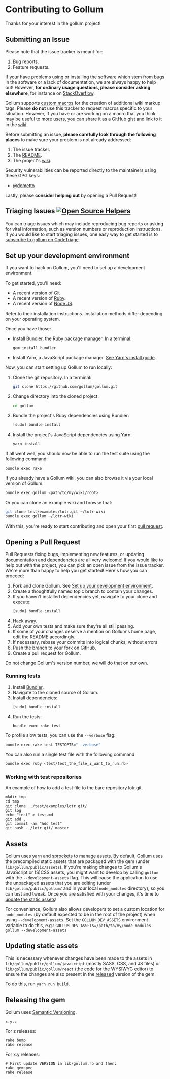 # Contributing to Gollum

Thanks for your interest in the gollum project!

## Submitting an Issue

Please note that the issue tracker is meant for:

1. Bug reports.
2. Feature requests.

If your have problems using or installing the software which stem from bugs in the software or a lack of documentation, we are always happy to help out! However, **for ordinary usage questions, please consider asking elsewhere**, for instance on [StackOverflow](http://stackoverflow.com/questions/tagged/gollum-wiki).

Gollum supports [custom macros](https://github.com/gollum/gollum/wiki#macros) for the creation of additional wiki markup tags. Please **do not** use this tracker to request macros specific to your situation. However, if you have or are working on a macro that you think may be useful to more users, you can share it as a GitHub [gist](https://gist.github.com) and link to it in the [wiki](https://github.com/gollum/gollum/wiki/Custom-macros).

Before submitting an issue, **please carefully look through the following places** to make sure your problem is not already addressed:

1. The issue tracker.
1. The [README](https://github.com/gollum/gollum/blob/master/README.md).
1. The project's [wiki](https://github.com/gollum/gollum/wiki).

Security vulnerabilities can be reported directly to the maintainers using these GPG keys:

* [@dometto](https://keys.openpgp.org/vks/v1/by-fingerprint/02354CC9F820B52CC2791979BB8CCC95FD83B795)

Lastly, please **consider helping out** by opening a Pull Request!

## Triaging Issues [![Open Source Helpers](https://www.codetriage.com/gollum/gollum/badges/users.svg)](https://www.codetriage.com/gollum/gollum)

You can triage issues which may include reproducing bug reports or asking for vital information, such as version numbers or reproduction instructions. If you would like to start triaging issues, one easy way to get started is to [subscribe to gollum on CodeTriage](https://www.codetriage.com/gollum/gollum).

## Set up your development environment

If you want to hack on Gollum, you'll need to set up a development
environment.

To get started, you'll need:

  - A recent version of [Git][git]
  - A recent version of [Ruby][rubylang].
  - A recent version of [Node JS][nodejs].

Refer to their installation instructions. Installation methods differ depending
on your operating system.

Once you have those:

  - Install Bundler, the Ruby package manager. In a terminal:
    ```sh
    gem install bundler
    ```
  - Install Yarn, a JavaScript package manager. [See Yarn's install
    guide][yarn-install].

Now, you can start setting up Gollum to run locally:

  1. Clone the git repository. In a terminal:

     ```sh
     git clone https://github.com/gollum/gollum.git
     ```
  2. Change directory into the cloned project:
     ```sh
     cd gollum
     ```
  3. Bundle the project's Ruby dependencies using Bundler:
     ```sh
     [sudo] bundle install
     ```
  4. Install the project's JavaScript dependencies using Yarn:
     ```sh
     yarn install
     ```
If all went well, you should now be able to run the test suite using the
following command:

```sh
bundle exec rake
```

If you already have a Gollum wiki, you can also browse it via your local version
of Gollum:

```sh
bundle exec gollum <path/to/my/wiki/root>
```

Or you can clone an example wiki and browse that:

```sh
git clone test/examples/lotr.git ~/lotr-wiki
bundle exec gollum ~/lotr-wiki
```

With this, you're ready to start contributing and open your first [pull
request](#opening-a-pull-request).

[git]: https://git-scm.com/downloads
[nodejs]: https://nodejs.org
[rubylang]: https://www.ruby-lang.org
[yarn-install]: https://yarnpkg.com/getting-started/install

## Opening a Pull Request

Pull Requests fixing bugs, implementing new features, or updating documentation and dependencies are all very welcome! If you would like to help out with the project, you can pick an open issue from the issue tracker. We're more than happy to help you get started! Here's how you can proceed:

1. Fork and clone Gollum. See [Set up your development
   environment](#set-up-your-development-environment).
2. Create a thoughtfully named topic branch to contain your changes.
3. If you haven't installed dependencies yet, navigate to your clone and execute:
	```
	[sudo] bundle install
	```
4. Hack away.
5. Add your own tests and make sure they're all still passing.
6. If some of your changes deserve a mention on Gollum's home page, edit the README accordingly.
7. If necessary, rebase your commits into logical chunks, without errors.
8. Push the branch to your fork on GitHub.
9. Create a pull request for Gollum.

Do not change Gollum's version number, we will do that on our own.

### Running tests

1. Install [Bundler](http://bundler.io/).
2. Navigate to the cloned source of Gollum.
3. Install dependencies:
	```
	[sudo] bundle install
	```
4. Run the tests:
	```
	bundle exec rake test
	```

To profile slow tests, you can use the `--verbose` flag:

```sh
bundle exec rake test TESTOPTS="--verbose"
```

You can also run a single test file with the following command:

```sh
bundle exec ruby <test/test_the_file_i_want_to_run.rb>
```

### Working with test repositories

An example of how to add a test file to the bare repository lotr.git.

```
mkdir tmp
cd tmp
git clone ../test/examples/lotr.git/
git log
echo "test" > test.md
git add .
git commit -am "Add test"
git push ../lotr.git/ master
```

## Assets

Gollum uses [yarn](https://yarnpkg.com/) and [sprockets](https://github.com/rails/sprockets) to manage assets. By default, Gollum uses the precompiled static assets that are packaged with the gem (under `lib/gollum/public/assets`). If you're making changes to Gollum's JavaScript or (S)CSS assets, you might want to develop by calling `gollum` with the `--development-assets` flag. This will cause the application to use the unpackaged assets that you are editing (under `lib/gollum/public/gollum/` and in your local `node_modules` directory), so you can test and tweak. Once you are satisfied with your changes, it's time to [update the static assets](#updating-static-assets)!

For convenience, Gollum also allows developers to set a custom location for `node_modules` (by default expected to be in the root of the project) when using `--development-assets`. Set the `GOLLUM_DEV_ASSETS` environment variable to do this, e.g.: `GOLLUM_DEV_ASSETS=/path/to/my/node_modules gollum --development-assets`

## Updating static assets

This is necessary whenever changes have been made to the assets in
`lib/gollum/public/gollum/javascript` (mostly SASS, CSS, and JS files)
or `lib/gollum/public/gollum/react` (the code for the WYSIWYG editor) to
ensure the changes are also present in the [released](#releasing-the-gem)
version of the gem.

To do this, run `yarn run build`.

## Releasing the gem

Gollum uses [Semantic Versioning](http://semver.org/).

    x.y.z

For z releases:

```
rake bump
rake release
```

For x.y releases:

```
# First update VERSION in lib/gollum.rb and then:
rake gemspec
rake release
```
